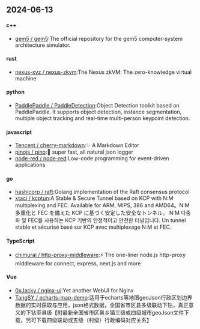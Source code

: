 ## 2024-06-13
#### c++
* [gem5 / gem5](https://github.com/gem5/gem5):The official repository for the gem5 computer-system architecture simulator.
#### rust
* [nexus-xyz / nexus-zkvm](https://github.com/nexus-xyz/nexus-zkvm):The Nexus zkVM: The zero-knowledge virtual machine
#### python
* [PaddlePaddle / PaddleDetection](https://github.com/PaddlePaddle/PaddleDetection):Object Detection toolkit based on PaddlePaddle. It supports object detection, instance segmentation, multiple object tracking and real-time multi-person keypoint detection.
#### javascript
* [Tencent / cherry-markdown](https://github.com/Tencent/cherry-markdown):✨ A Markdown Editor
* [pinojs / pino](https://github.com/pinojs/pino):🌲 super fast, all natural json logger
* [node-red / node-red](https://github.com/node-red/node-red):Low-code programming for event-driven applications
#### go
* [hashicorp / raft](https://github.com/hashicorp/raft):Golang implementation of the Raft consensus protocol
* [xtaci / kcptun](https://github.com/xtaci/kcptun):A Stable & Secure Tunnel based on KCP with N:M multiplexing and FEC. Available for ARM, MIPS, 386 and AMD64。N:M 多重化と FEC を備えた KCP に基づく安定した安全なトンネル。 N:M 다중화 및 FEC를 사용하는 KCP 기반의 안정적이고 안전한 터널입니다. Un tunnel stable et sécurisé basé sur KCP avec multiplexage N:M et FEC.
#### TypeScript
* [chimurai / http-proxy-middleware](https://github.com/chimurai/http-proxy-middleware):⚡ The one-liner node.js http-proxy middleware for connect, express, next.js and more
#### Vue
* [0xJacky / nginx-ui](https://github.com/0xJacky/nginx-ui):Yet another WebUI for Nginx
* [TangSY / echarts-map-demo](https://github.com/TangSY/echarts-map-demo):适用于echarts等地图geoJson行政区划边界数据的实时获取与应用，json格式数据，全国省市区县多级联动下钻，真正意义的下钻至县级【附最新全国省市区县乡镇三级或四级城市geoJson文件下载，另可下载四级联动或五级（村级）行政编码对应关系】
